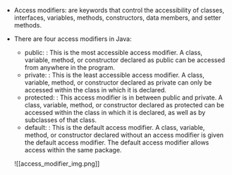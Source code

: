 - Access modifiers: are keywords that control the accessibility of classes, interfaces, variables, methods, constructors, data members, and setter methods.
- There are four access modifiers in Java:
	- public: : This is the most accessible access modifier. A class, variable, method, or constructor declared as public can be accessed from anywhere in the program.
	- private: : This is the least accessible access modifier. A class, variable, method, or constructor declared as private can only be accessed within the class in which it is declared.
	- protected: : This access modifier is in between public and private. A class, variable, method, or constructor declared as protected can be accessed within the class in which it is declared, as well as by subclasses of that class.
	- default: : This is the default access modifier. A class, variable, method, or constructor declared without an access modifier is given the default access modifier. The default access modifier allows access within the same package.


	![[access_modifier_img.png]]